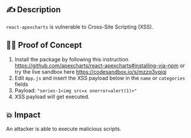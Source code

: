 ## :writing_hand: Description

`react-apexcharts` is vulnerable to Cross-Site Scripting (XSS).

## :male_detective: Proof of Concept

1. Install the package by following this instruction https://github.com/apexcharts/react-apexcharts#installing-via-npm or try the live sandbox here https://codesandbox.io/s/mzzq3yqjqj
2. Edit `App.js` and insert the XSS payload below in the `name` or `categories` fields
3. Payload: `"series-1<img src=x onerror=alert(1)>"`
4. XSS payload will get executed.

## :boom: Impact

An attacker is able to execute malicious scripts.

